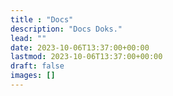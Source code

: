 ```yaml
---
title : "Docs"
description: "Docs Doks."
lead: ""
date: 2023-10-06T13:37:00+00:00
lastmod: 2023-10-06T13:37:00+00:00
draft: false
images: []
---
```

